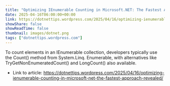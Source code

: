 ```yaml
---
title: "Optimizing IEnumerable Counting in Microsoft.NET: The Fastest Approach Revealed"
date: 2025-04-16T06:00:00+00:00
link: https://dotnettips.wordpress.com/2025/04/16/optimizing-ienumerable-counting-in-microsoft-net-the-fastest-approach-revealed/
showShare: false
showReadTime: false
thumbnail: images/dotnet.png
tags: ["dotnettips.wordpress.com"]
---
```

To count elements in an IEnumerable collection, developers typically use the Count() method from System.Linq. Enumerable, with alternatives like TryGetNonEnumeratedCount() and LongCount() also available.

- Link to article: https://dotnettips.wordpress.com/2025/04/16/optimizing-ienumerable-counting-in-microsoft-net-the-fastest-approach-revealed/